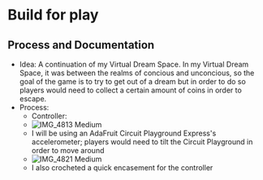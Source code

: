 # Build for play

## Process and Documentation

  - Idea: A continuation of my Virtual Dream Space. In my Virtual Dream Space, it was between the realms of concious and unconcious, so the goal of the game is to try to get out of a dream but in order to do so players would need to collect a certain amount of coins in order to escape.
  - Process:
    - Controller:
    - ![IMG_4813 Medium](https://user-images.githubusercontent.com/113642855/231686734-401e2592-bc8d-46f9-8231-de0c2d4a2926.jpeg)
    - I will be using an AdaFruit Circuit Playground Express's accelerometer; players would need to tilt the Circuit Playground in order to move around
    - ![IMG_4821 Medium](https://user-images.githubusercontent.com/113642855/231703255-dba2ebbc-f996-4cda-bd30-3b3087432d2b.jpeg)
    - I also crocheted a quick encasement for the controller
